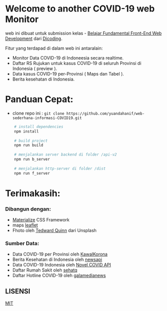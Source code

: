 # Welcome to another COVID-19 web Monitor

web ini dibuat untuk submission kelas -   [Belajar Fundamental Front-End Web Development](https://www.dicoding.com/academies/163) dari [Dicoding](https://www.dicoding.com).

Fitur yang terdapad di dalam web ini antaralain:
 - Monitor Data COVID-19 di Indoneesia secara realtime.
 - Daftar RS Rujukan untuk kasus COVID-19 di seluruh Provinsi di Indonesia ( preview ).
 - Data kasus COVID-19 per-Provinsi ( Maps dan Tabel ).
 - Berita kesehatan di Indonesia.
 
# Panduan Cepat:

- clone repo ini : `git clone https://github.com/yuandahanif/web-sederhana-informasi-COVID19.git`
```bash
	# install dependencies 
	npm install
	
	# build project
	npm run build
	
	# menjalankan server backend di folder /api-v2
	npm run b_server
	
	# menjalankan http-server di folder /dist
	npm run f_server
```

# Terimakasih:
### Dibangun dengan:
 - [Materialize](http://materializecss.com/) CSS Framework
 - maps [leaflet](https://leafletjs.com/)
 - Fhoto oleh [Tedward Quinn](https://unsplash.com/@antaresqsq) dari Unsplash
 ### Sumber Data:
 - Data COVID-19 per Provinsi oleh [KawalKorona](https://kawalcorona.com/api/)
 - Berita Kesehatan di Indonesia oleh [newsapi](https://newsapi.org)
 - Data COVID-19 Indonesia oleh [Novel COVID API](https://corona.lmao.ninja/)
 - Daftar Rumah Sakit oleh [sehatq ](https://www.sehatq.com/artikel/daftar-rumah-sakit-untuk-penanganan-virus-corona-covid-19)
 - Daftar Hotline COVID-19 oleh [galamedianews](https://www.galamedianews.com/nasional/251379/ini-nomor-hotline-covid-19-go-id-seputar-corona.html)

## LISENSI

[MIT](https://github.com/all-contributors/all-contributors/blob/master/LICENSE)
